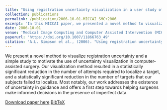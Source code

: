 ```yaml
---
title: "Using registration uncertainty visualization in a user study of a simple surgical task"
collection: publications
permalink: /publication/2006-10-01-MICCAI_SMC+2006
excerpt: 'In this MICCAI paper, we presented a novel method to visualize registration uncertainty and a simple study to motivate the use of uncertainty visualization in computer-assisted surgery.'
date: 2006-10-01
venue: 'Medical Image Computing and Computer Assisted Intervention (MICCAI)'
paperurl: 'https://doi.org/10.1007/11866763_49'
citation: 'A.L. Simpson et al., (2006). "Using registration uncertainty visualization in a user study of a simple surgical task"; in <i>Medical Image Computing and Computer Assisted Intervention -- MICCAI 2006</i>, LNCS 4191, pp. 397-404.'
---
```


We present a novel method to visualize registration uncertainty and a simple study to motivate the use of uncertainty visualization in computer-assisted surgery. Our visualization method resulted in a statistically significant reduction in the number of attempts required to localize a target, and a statistically significant reduction in the number of targets that our subjects failed to localize. Most notably, our work addresses the existence of uncertainty in guidance and offers a first step towards helping surgeons make informed decisions in the presence of imperfect data.

[Download paper here](https://doi.org/10.1007/11866763_49) [BibTeX](./../files/bibtex/SMC+2006.bib)